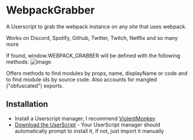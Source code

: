 # WebpackGrabber

A Userscript to grab the webpack instance on any site that uses webpack.

Works on Discord, Spotify, Github, Twitter, Twitch, Netflix and so many more

If found, window.WEBPACK_GRABBER will be defined with the following methods:
![image](https://user-images.githubusercontent.com/45497981/200848153-448b492f-5827-4491-aeeb-49bd94dc0cf4.png)


Offers methods to find modules by props, name, displayName or code and to find module ids by source code.
Also accounts for mangled ("obfuscated") exports.

## Installation

- Install a Userscript manager, I recommend [ViolentMonkey](https://violentmonkey.github.io/)
- [Download the UserScript](https://github.com/Vendicated/WebpackGrabber/raw/main/WebpackGrabber.user.js) - Your UserScript manager should automatically prompt to install it, if not, just import it manually 
